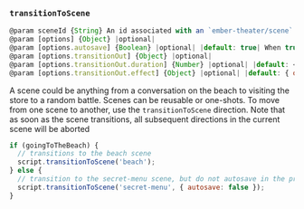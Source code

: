 ### `transitionToScene`

```js
@param sceneId {String} An id associated with an `ember-theater/scene`.
@param [options] {Object} |optional|
@param [options.autosave] {Boolean} |optional| |default: true| When true, overwrites the autosave upon the start of the scene.
@param [options.transitionOut] {Object} |optional|
@param [options.transitionOut.duration] {Number} |optional| |default: <set in config>| How long the transition out takes.
@param [options.transitionOut.effect] {Object} |optional| |default: { opacity: 0 }| CSS attributes and values.
```

A scene could be anything from a conversation on the beach to visiting the store to a random battle. Scenes can be reusable or one-shots. To move from one scene to another, use the `transitionToScene` direction. Note that as soon as the scene transitions, all subsequent directions in the current scene will be aborted

```js
if (goingToTheBeach) {
  // transitions to the beach scene
  script.transitionToScene('beach');
} else {
  // transition to the secret-menu scene, but do not autosave in the process
  script.transitionToScene('secret-menu', { autosave: false });
}
```
